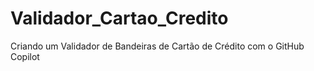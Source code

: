 # Validador_Cartao_Credito
Criando um Validador de Bandeiras de Cartão de Crédito com o GitHub Copilot
